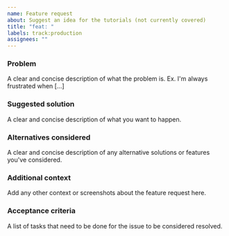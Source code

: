 ```yaml
---
name: Feature request
about: Suggest an idea for the tutorials (not currently covered)
title: "feat: "
labels: track:production
assignees: ""
---
```


### Problem

A clear and concise description of what the problem is. Ex. I'm always frustrated when [...]

### Suggested solution

A clear and concise description of what you want to happen.

### Alternatives considered

A clear and concise description of any alternative solutions or features you've considered.

### Additional context

Add any other context or screenshots about the feature request here.

### Acceptance criteria

A list of tasks that need to be done for the issue to be considered resolved.
